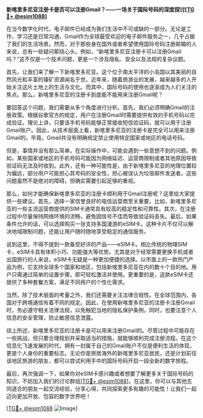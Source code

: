 **新喀里多尼亚注册卡是否可以注册Gmail？——一场关于国际号码的深度探讨[[TG💪+ @esim1088](https://t.me/s/esim1088)]**

在当今数字化时代，电子邮件已经成为我们生活中不可或缺的一部分。无论是工作、学习还是日常沟通，Gmail作为全球最受欢迎的电子邮件服务之一，几乎占据了我们的生活场景。然而，对于那些身在国外或者希望使用国际号码注册邮箱的人来说，总有一些疑问萦绕心头。例如，“新喀里多尼亚注册卡可以注册Gmail吗？”这不仅是一个技术问题，更是一个涉及隐私、安全以及法规的复杂议题。

首先，让我们来了解一下新喀里多尼亚。这个位于南太平洋的小岛国以其美丽的自然风光和丰富的镍矿资源闻名于世。近年来，随着旅游业的发展，越来越多的人开始关注这片土地上的生活与文化。而其中，国际号码的使用也逐渐成为人们关注的焦点。那么，新喀里多尼亚的注册卡到底能不能用来注册Gmail呢？

要回答这个问题，我们需要从多个角度进行分析。首先，我们必须明确Gmail的注册政策。根据谷歌官方的规定，用户在注册Gmail时需要提供有效的手机号码以完成验证。理论上讲，只要该手机号码能够正常接收短信验证码，就可以用于注册Gmail账户。因此，从技术层面上看，新喀里多尼亚的注册卡是完全可以用来注册Gmail的。毕竟，Gmail并没有明确规定禁止使用特定国家或地区的电话号码。

但是，事情并没有那么简单。在实际操作中，可能会遇到一些意想不到的问题。例如，某些国家或地区的手机号码可能因为网络延迟、运营商限制或者其他原因导致验证码无法及时收到。此外，还有一种可能性是，由于新喀里多尼亚的地理位置较为偏远，部分用户可能担心其号码的安全性，担心被误认为垃圾邮件发送者。这些问题虽然不是绝对的障碍，但确实需要引起足够的重视。

那么，如何才能确保新喀里多尼亚的注册卡顺利用于Gmail注册呢？这里给大家提供一些建议。首先，选择一家信誉良好的电信运营商至关重要。比如，新喀里多尼亚的一些主流运营商提供的SIM卡通常具有较高的稳定性和可靠性。其次，在注册过程中尽量保持网络环境的流畅，避免因信号不佳而导致验证码丢失。最后，如果条件允许的话，可以选择购买一张支持多国漫游的eSIM卡。这种卡片不仅可以解决地域限制问题，还能让用户随时随地享受稳定的通信服务。

说到这里，不得不提到一款备受好评的产品——eSIM卡。相比传统的物理SIM卡，eSIM卡具有体积小巧、功能强大等优势。尤其是对于经常需要更换手机或者出国旅行的人来说，eSIM卡无疑是一种更加便捷的选择。以市面上的一款热门产品为例，它支持全球多个国家和地区，包括新喀里多尼亚在内的数十个目的地。用户只需通过简单的设置步骤，即可轻松激活并使用。更重要的是，这款eSIM卡还提供了多种套餐方案，满足不同用户的个性化需求。

当然，除了技术层面的考量之外，我们还需要关注法律合规性。在全球范围内，各国对于跨境通信有着不同的规定。因此，在使用新喀里多尼亚的注册卡注册Gmail时，务必遵守相关法律法规，以免触犯当地的隐私保护条例。同时，也要注意个人信息的安全管理，防止敏感信息泄露。

综上所述，新喀里多尼亚的注册卡是可以用来注册Gmail的。尽管过程中可能存在一些挑战，但只要合理规划并采取适当的措施，就能够顺利完成注册流程。在这个信息化飞速发展的时代，拥有一封属于自己的Gmail账户不仅是便利生活的体现，更是个人身份的重要标志。无论你是旅居海外的新喀里多尼亚居民，还是计划前往该地区旅游的朋友，都可以尝试利用手中的国际号码开启一段全新的数字旅程。

最后，再次强调一下，如果你对eSIM卡感兴趣或者想要了解更多关于国际号码的知识，不妨加入我们的讨论群组[[TG💪+ @esim1088](https://t.me/s/esim1088)]。在这里，你可以与其他志同道合的朋友一起交流经验，分享心得，共同探索更多有趣的可能性！让我们一起迈向更加开放、包容的数字世界吧！

[[TG💪+ @esim1088](https://t.me/s/esim1088) ![Image](https://i.postimg.cc/4NQfJmqS/Snipaste-2025-05-13-00-14-12.png)]